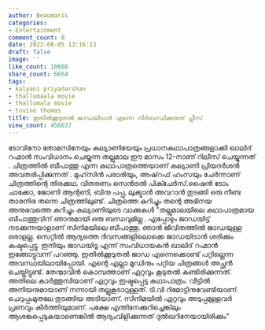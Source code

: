 ```yaml
---
author: Beaumaris
categories:
- Entertainment
comment_count: 0
date: 2022-08-05 13:16:13
draft: false
image: ''
like_count: 10668
share_count: 6664
tags:
- kalyani priyadarshan
- thallumaala movie
- thallumala movie
- tovino thomas
title: ഇതിൽക്കൂടുതൽ ജാഡയിടാൻ എന്നെ നിർബന്ധിക്കരുത് പ്ലീസ്
view_count: 456637
---
```


ടോവിനോ തോമസിനേയും കല്യാണിയേയും പ്രധാനകഥാപാത്രങ്ങളാക്കി ഖാലിദ് റഹ്മാൻ സംവിധാനം ചെയ്യുന്ന തല്ലുമാല ഈ മാസം 12-നാണ് റിലീസ് ചെയ്യുന്നത് . ചിത്രത്തിൽ ബീപാത്തു എന്ന കഥാപാത്രത്തെയാണ് കല്യാണി പ്രിയദർശൻ അവതരിപ്പിക്കുന്നത് . മുഹ്‌സിൻ പരാരിയും, അഷ്‌റഫ് ഹംസയും ചേർന്നാണ് ചിത്രത്തിന്റെ തിരക്കഥ. വിതരണം സെൻട്രൽ പിക്ചേർസ്‌.ഷൈൻ ടോം ചാക്കോ, ജോണി ആന്റണി, ബിനു പപ്പു, ലുക്ക്മാൻ അവറാൻ തുടങ്ങി ഒരു നീണ്ട താരനിര തന്നെ ചിത്രത്തിലുണ്ട്. ‌ചിത്രത്തെ കുറിച്ചും തന്റെ അഭിനയ അനുഭവത്തെ കുറിച്ചും കല്യാണിയുടെ വാക്കുകൾ "തല്ലുമാലയിലെ കഥാപാത്രമായ ബീപാത്തുവിന് ഞാനുമായി ഒരു ബന്ധവുമില്ല . എപ്പോഴും ജാഡയിട്ട് നടക്കുന്നയാളാണ് സിനിമയിലെ ബീപാത്തു. ഞാൻ ജീവിതത്തിൽ ജാഡയുള്ള ഒരാളല്ല. സെറ്റിൽ ആദ്യത്തെ ദിവസങ്ങളിലൊക്കെ ജാഡയിടാൻ ശരിക്കും കഷ്ടപ്പെട്ടു. ഇനിയും ജാഡയിടൂ എന്ന് സംവിധായകൻ ഖാലിദ് റഹ്മാൻ ഇങ്ങോട്ടുവന്ന് പറഞ്ഞു. ഇതിൽക്കൂടുതൽ ജാഡ എന്നെക്കൊണ്ട് പറ്റില്ലെന്ന അവസ്ഥയിലായിപ്പോയി. എന്റെ എല്ലാ മൂഡിനും പറ്റിയ ചിത്രങ്ങൾ അച്ഛൻ ചെയ്തിട്ടുണ്ട്. തേന്മാവിൻ കൊമ്പത്താണ് ഏറ്റവും കൂടുതൽ കണ്ടിരിക്കുന്നത്. അതിലെ കാർത്തുമ്പിയാണ് ഏറ്റവും ഇഷ്ടപ്പെട്ട കഥാപാത്രം. വീട്ടിൽ അനിയനുമായാണ് നന്നായി തല്ലുകൂടാറുള്ളത്. ടി.വി റിമോട്ടിനുവേണ്ടിയാണ്. ചെറുപ്പംമുതലേ തുടങ്ങിയ അടിയാണ്. സിനിമയിൽ ഏറ്റവും അടുപ്പമുള്ളവർ പ്രണവും കീർത്തിയുമാണ്. പക്ഷേ എന്തിനേക്കുറിച്ചെങ്കിലും ആശങ്കപ്പെടുകയാണെങ്കിൽ ആദ്യംവിളിക്കുന്നത് ദുൽഖറിനേയായിരിക്കും" &nbsp;
